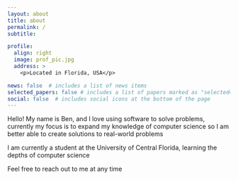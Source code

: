 ```yaml
---
layout: about
title: about
permalink: /
subtitle: 

profile:
  align: right
  image: prof_pic.jpg
  address: >
    <p>Located in Florida, USA</p>

news: false  # includes a list of news items
selected_papers: false # includes a list of papers marked as "selected={true}"
social: false  # includes social icons at the bottom of the page
---
```

Hello! My name is Ben, and I love using software to solve problems, currently my focus is to expand my knowledge of computer science so I am better able to create solutions to real-world problems

I am currently a student at the University of Central Florida, learning the depths of computer science

Feel free to reach out to me at any time


